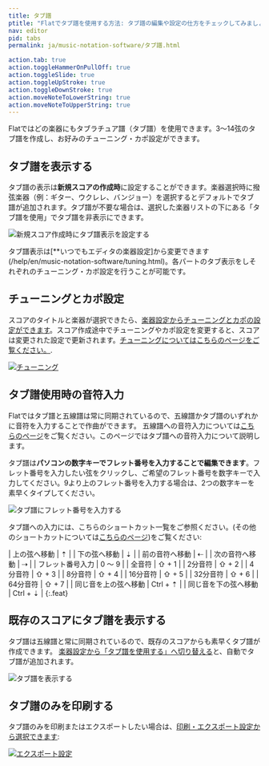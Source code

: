 ```yaml
---
title: タブ譜
ptitle: "Flatでタブ譜を使用する方法: タブ譜の編集や設定の仕方をチェックしてみましょう。"
nav: editor
pid: tabs
permalink: ja/music-notation-software/タブ譜.html

action.tab: true
action.toggleHammerOnPullOff: true
action.toggleSlide: true
action.toggleUpStroke: true
action.toggleDownStroke: true
action.moveNoteToLowerString: true
action.moveNoteToUpperString: true
---
```


Flatではどの楽器にもタブラチュア譜（タブ譜）を使用できます。3〜14弦のタブ譜を作成し、お好みのチューニング・カポ設定ができます。
<br>

## タブ譜を表示する

タブ譜の表示は**新規スコアの作成時**に設定することができます。楽器選択時に撥弦楽器（例：ギター、ウクレレ、バンジョー）を選択するとデフォルトでタブ譜が追加されます。タブ譜が不要な場合は、選択した楽器リストの下にある「タブ譜を使用」でタブ譜を非表示にできます。

![新規スコア作成時にタブ譜表示を設定する](/help/assets/img/editor-ja/tab-enable-new-score.png)

タブ譜表示は[**いつでもエディタの楽器設定]から変更できます(/help/en/music-notation-software/tuning.html)。各パートのタブ表示をしそれぞれのチューニング・カポ設定を行うことが可能です。
<br>


## チューニングとカポ設定

スコアのタイトルと楽器が選択できたら、[楽器設定からチューニングとカポの設定ができます](/help/en/music-notation-software/tuning.html)。スコア作成途中でチューニングやカポ設定を変更すると、スコアは変更された設定で更新されます。[チューニングについてはこちらのページをご覧ください。](/help/en/music-notation-software/tuning.html).

[![チューニング](/help/assets/img/editor-ja/tab-settings.png)](/help/en/music-notation-software/tuning.html)
<br>


## タブ譜使用時の音符入力

Flatではタブ譜と五線譜は常に同期されているので、五線譜かタブ譜のいずれかに音符を入力することで作曲ができます。 五線譜への音符入力については[こちらのページ](/help/ja/music-notation-software/音符の入力.html)をご覧ください。このページではタブ譜への音符入力について説明します。 

タブ譜は**パソコンの数字キーでフレット番号を入力することで編集できます**。フレット番号を入力したい弦をクリックし、ご希望のフレット番号を数字キーで入力してください。9より上のフレット番号を入力する場合は、2つの数字キーを素早くタイプしてください。

![タブ譜にフレット番号を入力する](/help/assets/img/editor-ja/tuto-tabs-input-note.gif)
<br>

タブ譜への入力には、こちらのショートカット一覧をご参照ください。(その他のショートカットについては[こちらのページ](/help/en/music-notation-software/keyboard-shortcuts.html))をご覧ください:

| 上の弦へ移動 | <span class="kb-container"><span class="kb">⇡</span> |
| 下の弦へ移動 | <span class="kb-container"><span class="kb">⇣</span> |
| 前の音符へ移動 | <span class="kb-container"><span class="kb">⇠</span> |
| 次の音符へ移動 | <span class="kb-container"><span class="kb">⇢</span> |
| フレット番号入力 | <span class="kb-container"><span class="kb">0</span> 〜 <span class="kb">9</span></span> |
| 全音符 | <span class="kb-container"><span class="kb">⇧</span> + <span class="kb">1</span></span> |
| 2分音符 | <span class="kb-container"><span class="kb">⇧</span> + <span class="kb">2</span></span> |
| 4分音符 | <span class="kb-container"><span class="kb">⇧</span> + <span class="kb">3</span></span> |
| 8分音符 | <span class="kb-container"><span class="kb">⇧</span> + <span class="kb">4</span></span> |
| 16分音符 | <span class="kb-container"><span class="kb">⇧</span> + <span class="kb">5</span></span> |
| 32分音符 | <span class="kb-container"><span class="kb">⇧</span> + <span class="kb">6</span></span> |
| 64分音符 | <span class="kb-container"><span class="kb">⇧</span> + <span class="kb">7</span></span> |
| 同じ音を上の弦へ移動 | <span class="kb-container"><span class="kb">Ctrl</span> + <span class="kb">⇡</span></span> |
| 同じ音を下の弦へ移動 | <span class="kb-container"><span class="kb">Ctrl</span> + <span class="kb">⇣</span></span> |
{:.feat}
<br>


## 既存のスコアにタブ譜を表示する

タブ譜は五線譜と常に同期されているので、既存のスコアからも素早くタブ譜が作成できます。 [楽器設定から「タブ譜を使用する」へ切り替える](/help/en/music-notation-software/tuning.html)と、自動でタブ譜が追加されます。

![タブ譜を表示する](/help/assets/img/editor-ja/tuto-tabs-generate.gif)
<br>


## タブ譜のみを印刷する

タブ譜のみを印刷またはエクスポートしたい場合は、[印刷・エクスポート設定から選択できます](/help/en/music-notation-software/print-export.html#exportdownload-your-score):

[![エクスポート設定](/help/assets/img/editor-ja/export.png)](/help/en/music-notation-software/print-export.html#exportdownload-your-score)